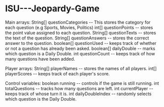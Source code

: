 # ISU---Jeopardy-Game
Main arrays:
String[] questionCategories -- This stores the category for each question (e.g Sports, Movies, Politics)
int[] questionPoints -- stores the point value assigned to each question.
String[] questionTexts -- stores the text of the question.
String[] questionAnswers -- stores the correct answer to the question.
boolean[] questionUsed -- keeps track of whether or not a question has already been asked.
boolean[] dailyDouble -- marks which question is a Daily Double.
int questionCount -- keeps track of how many questions have been added.

Player arrays:
String[] playerNames -- stores the names of all players.
int[] playerScores -- keeps track of each player's score.

Control variables:
    boolean running -- controls if the game is still running.
    int totalQuestions -- tracks how many questions are left.
    int currentPlayer -- keeps track of whose turn it is.
    int dailyDoubleIndex -- randomly selects which question is the Daily Double.
